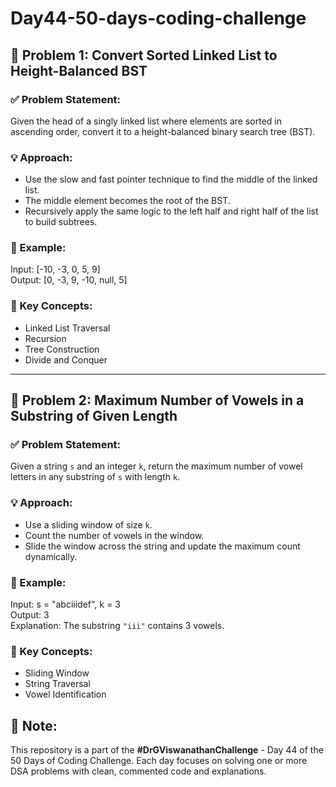 # Day44-50-days-coding-challenge

## 🔹 Problem 1: Convert Sorted Linked List to Height-Balanced BST

### ✅ Problem Statement:
Given the head of a singly linked list where elements are sorted in ascending order, convert it to a height-balanced binary search tree (BST).

### 💡 Approach:
- Use the slow and fast pointer technique to find the middle of the linked list.
- The middle element becomes the root of the BST.
- Recursively apply the same logic to the left half and right half of the list to build subtrees.

### 🧪 Example:
Input: [-10, -3, 0, 5, 9]  
Output: [0, -3, 9, -10, null, 5]

### 🧠 Key Concepts:
- Linked List Traversal
- Recursion
- Tree Construction
- Divide and Conquer

---

## 🔹 Problem 2: Maximum Number of Vowels in a Substring of Given Length

### ✅ Problem Statement:
Given a string `s` and an integer `k`, return the maximum number of vowel letters in any substring of `s` with length `k`.

### 💡 Approach:
- Use a sliding window of size `k`.
- Count the number of vowels in the window.
- Slide the window across the string and update the maximum count dynamically.

### 🧪 Example:
Input: s = "abciiidef", k = 3  
Output: 3  
Explanation: The substring `"iii"` contains 3 vowels.

### 🧠 Key Concepts:
- Sliding Window
- String Traversal
- Vowel Identification


## 📌 Note:
This repository is a part of the **#DrGViswanathanChallenge** - Day 44 of the 50 Days of Coding Challenge. Each day focuses on solving one or more DSA problems with clean, commented code and explanations.
